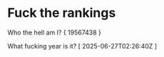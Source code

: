 # Fuck the rankings

Who the hell am I?
{ 19567438 }

What fucking year is it?
[ 2025-06-27T02:26:40Z ]
